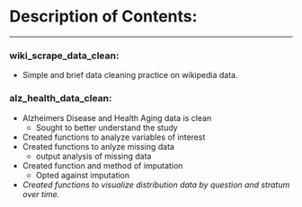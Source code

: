 # Description of Contents:
___
### wiki_scrape_data_clean:
- Simple and brief data cleaning practice on wikipedia data.

### alz_health_data_clean:
- Alzheimers Disease and Health Aging data is clean
  - Sought to better understand the study
- Created functions to analyze variables of interest
- Created functions to anlyze missing data
  - output analysis of missing data 
- Created function and method of imputation
  - Opted against imputation
- *Created functions to visualize distribution data by question and stratum over time.*
